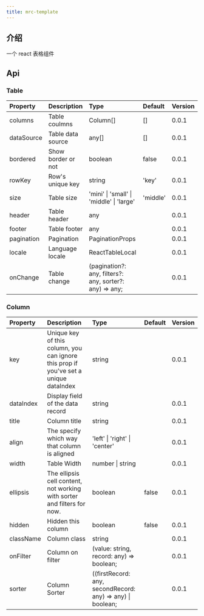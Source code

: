 ```yaml
---
title: mrc-template
---
```


## 介绍
一个 react 表格组件

## Api

### Table 
| Property   | Description        | Type                                                    | Default  | Version |
| :--------- | :----------------- | :------------------------------------------------------ | :------- | :------ |
| columns    | Table coulmns      | Column[]                                                | []       | 0.0.1   |
| dataSource | Table data source  | any[]                                                   | []       | 0.0.1   |
| bordered   | Show border or not | boolean                                                 | false    | 0.0.1   |
| rowKey     | Row's unique key   | string                                                  | 'key'    | 0.0.1   |
| size       | Table size         | 'mini'   \| 'small' \| 'middle' \| 'large'              | 'middle' | 0.0.1   |
| header     | Table header       | any                                                     |          | 0.0.1   |
| footer     | Table  footer      | any                                                     |          | 0.0.1   |
| pagination | Pagination         | PaginationProps                                         |          | 0.0.1   |
| locale     | Language locale    | ReactTableLocal                                         |          | 0.0.1   |
| onChange   | Table change       | (pagination?: any, filters?: any, sorter?: any) => any; |          | 0.0.1   |

### Column
| Property  | Description                                                                          | Type                                                       | Default | Version |
| :-------- | :----------------------------------------------------------------------------------- | :--------------------------------------------------------- | :------ | :------ |
| key       | Unique key of this column, you can ignore this prop if you've set a unique dataIndex | string                                                     |         | 0.0.1   |
| dataIndex | Display field of the data record                                                     | string                                                     |         | 0.0.1   |
| title     | Column title                                                                         | string                                                     |         | 0.0.1   |
| align     | The specify which way that column is aligned                                         | \'left' \| 'right' \| 'center'                             |         | 0.0.1   |
| width     | Table Width                                                                          | number  \| string                                          |         | 0.0.1   |
| ellipsis  | The ellipsis cell content, not working with sorter and filters for now.              | boolean                                                    | false   | 0.0.1   |
| hidden    | Hidden this column                                                                   | boolean                                                    | false   | 0.0.1   |
| className | Column class                                                                         | string                                                     |         | 0.0.1   |
| onFilter  | Column on filter                                                                     | (value: string, record: any) => boolean;                   |         | 0.0.1   |
| sorter    | Column Sorter                                                                        | ((firstRecord: any, secondRecord: any) => any) \| boolean; |         | 0.0.1   |
